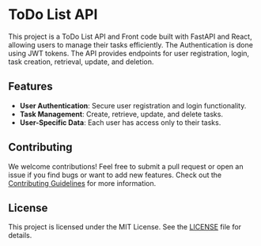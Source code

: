 # ToDo List API

This project is a ToDo List API and Front code built with FastAPI and React, allowing users to manage their tasks efficiently. The Authentication is done using JWT tokens. The API provides endpoints for user registration, login, task creation, retrieval, update, and deletion.

## Features

- **User Authentication**: Secure user registration and login functionality.
- **Task Management**: Create, retrieve, update, and delete tasks.
- **User-Specific Data**: Each user has access only to their tasks.

## Contributing
We welcome contributions! Feel free to submit a pull request or open an issue if you find bugs or want to add new features. Check out the [Contributing Guidelines](CONTRIBUTING.md) for more information.

## License
This project is licensed under the MIT License. See the [LICENSE](LICENSE) file for details.